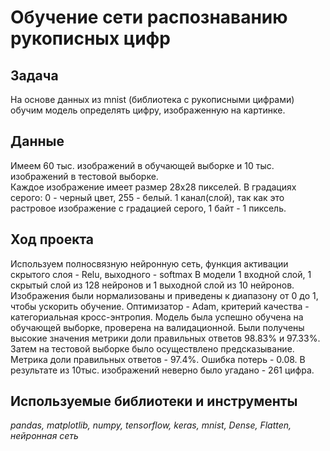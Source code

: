 # Обучение сети распознаванию рукописных цифр
## Задача

На основе данных из mnist (библиотека с рукописными цифрами) обучим модель определять цифру, изображенную на картинке. 

## Данные

Имеем 60 тыс. изображений в обучающей выборке и 10 тыс. изображений в тестовой выборке.  
Каждое изображение имеет размер 28х28 пикселей. В градациях серого: 0 - черный цвет, 255 - белый. 1 канал(слой), так как это растровое изображение с градацией серого, 1 байт - 1 пиксель.

## Ход проекта

Используем полносвязную нейронную сеть, функция активации скрытого слоя - Relu, выходного - softmax
В модели 1 входной слой, 1 скрытый слой из 128 нейронов и 1 выходной слой из 10 нейронов.
Изображения были нормализованы и приведены к диапазону от 0 до 1, чтобы ускорить обучение. 
Оптимизатор - Adam, критерий качества - категориальная кросс-энтропия.
Модель была успешно обучена на обучающей выборке, проверена на валидационной. Были получены высокие значения метрики доли правильных ответов 98.83% и 97.33%.
Затем на тестовой выборке было осуществлено предсказывание. Метрика доли правильных ответов - 97.4%. Ошибка потерь - 0.08. В результате из 10тыс. изображений неверно было угадано - 261 цифра.

## Используемые библиотеки и инструменты

*pandas, matplotlib, numpy, tensorflow, keras, mnist, Dense, Flatten, нейронная сеть*
